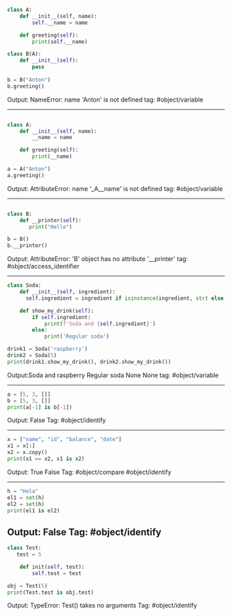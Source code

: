```python

class A:
    def __init__(self, name):
        self.__name = name

    def greeting(self):
        print(self.__name)

class B(A):
    def __init__(self):
        pass
    
b = B("Anton")
b.greeting()
```
Output: NameError: name 'Anton' is not defined
tag: #object/variable

---

```python

class A:
    def __init__(self, name):
        __name = name

    def greeting(self):
        print(__name)

a = A("Anton")
a.greeting()
```
Output: AttributeError: name '_A__name' is not defined
tag: #object/variable

---

```python

class B:
    def __printer(self):
       print("Hello")

b = B()
b.__printer()
```
Output: AttributeError: 'B' object has no attribute '__printer'
tag: #object/access_identifier

---

```python
class Soda:
    def __init__(self, ingredient):
      self.ingredient = ingredient if isinstance(ingredient, str) else None

    def show_my_drink(self):
        if self.ingredient:
            print(f'Soda and {self.ingredient}')
        else:
            print('Regular soda')

drink1 = Soda('raspberry')
drink2 = Soda(5)
print(drink1.show_my_drink(), drink2.show_my_drink())
```

Output:Soda and raspberry
       Regular soda
       None None
tag: #object/variable

---

```python
a = [5, 3, []]
b = [5, 3, []]
print(a[-1] is b[-1])
```
Output: False
Tag: #object/identify

---
```python
x = ["name", "id", "balance", "date"]
x1 = x[:]
x2 = x.copy()
print(x1 == x2, x1 is x2)
```
Output: True False
Tag: #object/compare #object/identify

---
```python
h = "Hola"
el1 = set(h)
el2 = set(h)
print(el1 is el2)
```
Output: False
Tag: #object/identify
---
```python
class Test:
   test = 5

    def init(self, test):
        self.test = test

obj = Test(5)
print(Test.test is obj.test)
```
Output: TypeError: Test() takes no arguments
Tag: #object/identify